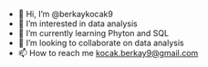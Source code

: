 - 👋 Hi, I’m @berkaykocak9
- 👀 I’m interested in data analysis
- 🌱 I’m currently learning Phyton and SQL
- 💞️ I’m looking to collaborate on data analysis
- 📫 How to reach me kocak.berkay9@gmail.com

<!---
berkaykocak9/berkaykocak9 is a ✨ special ✨ repository because its `README.md` (this file) appears on your GitHub profile.
You can click the Preview link to take a look at your changes.
--->
